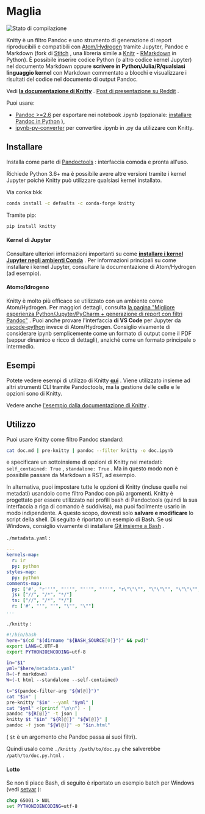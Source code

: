 # Maglia

[](https://travis-ci.org/kiwi0fruit/knitty)![Stato di compilazione](https://travis-ci.org/kiwi0fruit/knitty.svg?branch=master)

Knitty è un filtro Pandoc e uno strumento di generazione di report riproducibili e compatibili con [Atom/Hydrogen](https://atom.io/packages/hydrogen) tramite Jupyter, Pandoc e Markdown (fork di [Stitch](https://github.com/kiwi0fruit/knitty/blob/master/docs/stitch.md) , una libreria simile a [Knitr](http://yihui.name/knitr/) - [RMarkdown](http://rmarkdown.rstudio.com) in Python). È possibile inserire codice Python (o altro codice kernel Jupyter) nel documento Markdown oppure **scrivere in Python/Julia/R/qualsiasi linguaggio kernel** con Markdown commentato a blocchi e visualizzare i risultati del codice nel documento di output Pandoc.

Vedi [**la documentazione di Knitty**](https://github.com/kiwi0fruit/knitty/blob/master/docs/knitty.md) . [Post di presentazione su Reddit](https://github.com/kiwi0fruit/knitty/blob/master/docs/reddit.md) .

Puoi usare:

- [Pandoc &gt;=2.6](https://pandoc.org/MANUAL.html#creating-jupyter-notebooks-with-pandoc) per esportare nei notebook .ipynb (opzionale: [installare Pandoc in Python](https://github.com/kiwi0fruit/py-pandoc) ),
- [ipynb-py-converter](https://github.com/kiwi0fruit/ipynb-py-converter) per convertire .ipynb in .py da utilizzare con Knitty.

## Installare

Installa come parte di [Pandoctools](https://github.com/kiwi0fruit/pandoctools) : interfaccia comoda e pronta all'uso.

Richiede Python 3.6+ ma è possibile avere altre versioni tramite i kernel Jupyter poiché Knitty può utilizzare qualsiasi kernel installato.

Via conka:bkk

```bash
conda install -c defaults -c conda-forge knitty
```

Tramite pip:

```bash
pip install knitty
```

#### Kernel di Jupyter

Consultare ulteriori informazioni importanti su come [**installare i kernel Jupyter negli ambienti Conda**](https://github.com/kiwi0fruit/pandoctools/blob/master/docs/tips.md) .
 Per informazioni principali su come installare i kernel Jupyter, consultare la documentazione di Atom/Hydrogen (ad esempio).

#### Atomo/Idrogeno

Knitty è molto più efficace se utilizzato con un ambiente come Atom/Hydrogen. Per maggiori dettagli, consulta [la pagina "Migliore esperienza Python/Jupyter/PyCharm + generazione di report con filtri Pandoc"](https://github.com/kiwi0fruit/pandoctools/blob/master/docs/best_python_jupyter_pycharm_experience.md) . Puoi anche provare l'interfaccia **di VS Code** per Jupyter da [vscode-python](https://github.com/Microsoft/vscode-python) invece di Atom/Hydrogen. Consiglio vivamente di considerare ipynb semplicemente come un formato di output come il PDF (seppur dinamico e ricco di dettagli), anziché come un formato principale o intermedio.

## Esempi

Potete vedere esempi di utilizzo di Knitty [**qui**](https://github.com/kiwi0fruit/pandoctools/tree/master/examples) . Viene utilizzato insieme ad altri strumenti CLI tramite Pandoctools, ma la gestione delle celle e le opzioni sono di Knitty.

Vedere anche [l'esempio dalla documentazione di Knitty](https://github.com/kiwi0fruit/knitty/blob/master/docs/knitty.md#17-example-files-in-code-cells-mode) .

## Utilizzo

Puoi usare Knitty come filtro Pandoc standard:

```bash
cat doc.md | pre-knitty | pandoc --filter knitty -o doc.ipynb
```

e specificare un sottoinsieme di opzioni di Knitty nei metadati: `self_contained: True` , `standalone: True` . Ma in questo modo non è possibile passare da Markdown a RST, ad esempio.

In alternativa, puoi impostare tutte le opzioni di Knitty (incluse quelle nei metadati) usandolo come filtro Pandoc con più argomenti. Knitty è progettato per essere utilizzato nei profili bash di Pandoctools (quindi la sua interfaccia a riga di comando è suddivisa), ma puoi facilmente usarlo in modo indipendente. A questo scopo, dovresti solo **salvare e modificare** lo script della shell. Di seguito è riportato un esempio di Bash. Se usi Windows, consiglio vivamente di installare [Git insieme a Bash](https://git-scm.com/downloads) .

`./metadata.yaml` :

```yaml
---
kernels-map:
  r: ir
  py: python
styles-map:
  py: python
comments-map:
  py: ['#', "r'''", "'''", "'''", "'''", "r\"\"\"", "\"\"\"", "\"\"\"", "\"\"\""]
  js: ["//", "/*", "*/"]
  ts: ["//", "/*", "*/"]
  r: ['#', "'", "'", "\"", "\""]
...
```

`./knitty` :

```bash
#!/bin/bash
here="$(cd "$(dirname "${BASH_SOURCE[0]}")" && pwd)"
export LANG=C.UTF-8
export PYTHONIOENCODING=utf-8

in="$1"
yml="$here/metadata.yaml"
R=(-f markdown)
W=(-t html --standalone --self-contained)

t="$(pandoc-filter-arg "${W[@]}")"
cat "$in" |
pre-knitty "$in" --yaml "$yml" |
cat "$yml" <(printf "\n\n") - |
pandoc "${R[@]}" -t json |
knitty $t "$in" "${R[@]}" "${W[@]}" |
pandoc -f json "${W[@]}" -o "$in.html"
```

( `$t` è un argomento che Pandoc passa ai suoi filtri).

Quindi usalo come `./knitty /path/to/doc.py` che salverebbe `/path/to/doc.py.html` .

#### Lotto

Se non ti piace Bash, di seguito è riportato un esempio batch per Windows (vedi [setvar](https://github.com/kiwi0fruit/knitty/blob/master/examples/setvar.bat) ):

```bat
chcp 65001 > NUL
set PYTHONIOENCODING=utf-8
```
